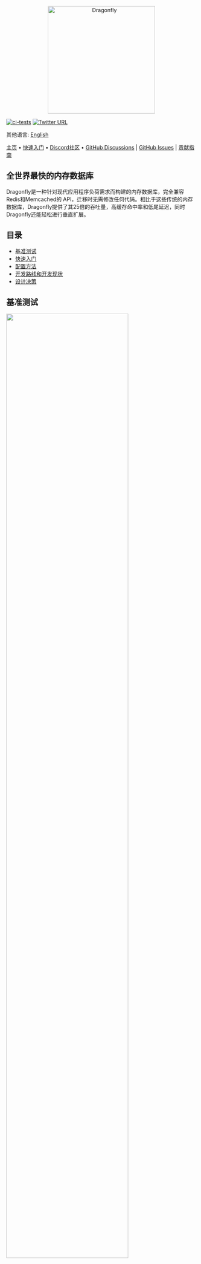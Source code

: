 <p align="center">
  <a href="https://dragonflydb.io">
    <img  src="/.github/images/logo-full.svg"
      width="284" border="0" alt="Dragonfly">
  </a>
</p>



[![ci-tests](https://github.com/dragonflydb/dragonfly/actions/workflows/ci.yml/badge.svg)](https://github.com/dragonflydb/dragonfly/actions/workflows/ci.yml) [![Twitter URL](https://img.shields.io/twitter/follow/dragonflydbio?style=social)](https://twitter.com/dragonflydbio)

其他语言:  [English](README.md)

[主页](https://dragonflydb.io/) • [快速入门](https://github.com/dragonflydb/dragonfly/tree/main/docs/quick-start) • [Discord社区](https://discord.gg/HsPjXGVH85) • [GitHub Discussions](https://github.com/dragonflydb/dragonfly/discussions) | [GitHub Issues](https://github.com/dragonflydb/dragonfly/issues) | [贡献指南](https://github.com/dragonflydb/dragonfly/blob/main/CONTRIBUTING.md)

## 全世界最快的内存数据库

Dragonfly是一种针对现代应用程序负荷需求而构建的内存数据库，完全兼容Redis和Memcached的 API，迁移时无需修改任何代码。相比于这些传统的内存数据库，Dragonfly提供了其25倍的吞吐量，高缓存命中率和低尾延迟，同时Dragonfly还能轻松进行垂直扩展。

## 目录

- [基准测试](#基准测试)
- [快速入门](https://github.com/dragonflydb/dragonfly/tree/main/docs/quick-start)
- [配置方法](#配置方法)
- [开发路线和开发现状](#开发路线和开发现状)
- [设计决策](#设计决策)

## <a name="基准测试"><a/> 基准测试

<img src="http://static.dragonflydb.io/repo-assets/aws-throughput.svg" width="80%" border="0"/>

Dragonfly在c6gn.16xlarge上达到了每秒380万个查询（QPS），相比于Redis，吞吐量提高了25倍。

在Dragonfly的峰值吞吐量下，P99延迟如下：

| op    | r6g   | c6gn  | c7g   |
| ----- | ----- | ----- | ----- |
| set   | 0.8ms | 1ms   | 1ms   |
| get   | 0.9ms | 0.9ms | 0.8ms |
| setex | 0.9ms | 1.1ms | 1.3ms |

*所有基准测试均使用`memtier_benchmark`（见下文），根据服务器类型和实例类型调整线程数。`memtier`运行在独立的c6gn.16xlarge机器上。对于setex基准测试，我们使用了500的到期范围，以便其能够存活直到测试结束。*

```bash
  memtier_benchmark --ratio ... -t <threads> -c 30 -n 200000 --distinct-client-seed -d 256 \
     --expiry-range=...
```

当以管道模式运行，并设置参数`--pipeline=30`时，Dragonfly可以实现**10M qps**的SET操作和 **15M qps**的GET操作。

### Memcached / Dragonfly

我们在 AWS 的 `c6gn.16xlarge` 实例上比较了 memcached 和 Dragonfly。如下图所示，与 memcached 相比，Dragonfly 的吞吐量在读写两方面上都占据了优势，并且在延迟方面也还不错。对于写入工作，Dragonfly 的延迟更低，这是由于在 memcached 的写入路径上存在竞争（请参见[此处](docs/memcached_benchmark.md)）。

#### SET benchmark

|  Server   | QPS(thousands qps) | latency 99% |  99.9%  |
| :-------: | :----------------: | :---------: | :-----: |
| Dragonfly |       🟩 3844       |   🟩 0.9ms   | 🟩 2.4ms |
| Memcached |        806         |    1.6ms    |  3.2ms  |

#### GET benchmark

| Server    | QPS(thousands qps) | latency 99% |  99.9%  |
| --------- | :----------------: | :---------: | :-----: |
| Dragonfly |       🟩 3717       |     1ms     |  2.4ms  |
| Memcached |        2100        |  🟩 0.34ms   | 🟩 0.6ms |


对于读取基准测试，Memcached 表现出了更低的延迟，但在吞吐量方面比不上Dragonfly。

### 内存效率

在接下来的测试中，我们使用 `debug populate 5000000 key 1024` 命令向 Dragonfly 和 Redis 分别写入了约 5GB 的数据。然后我们使用 `memtier` 发送更新流量并使用 "bgsave" 命令启动快照。下图清楚地展示了这两个服务器在内存效率方面的表现。

<img src="http://static.dragonflydb.io/repo-assets/bgsave-memusage.svg" width="70%" border="0"/>

在空闲状态下，Dragonfly 比 Redis 节省约 30% 的内存。
在快照阶段，Dragonfly 也没有显示出任何明显的内存增加。
但同时，Redis 在峰值时的内存几乎达到了 Dragonfly 的 3 倍。
Dragonfly 完成快照也很快，仅在启动后几秒钟内就完成了。
有关 Dragonfly 内存效率的更多信息，请参见 [dashtable 文档](/docs/dashtable.md)。



## <a name="开发路线和开发现状"><a/>配置方法

Dragonfly 支持 Redis 的常见参数。
例如，您可以运行：`dragonfly --requirepass=foo --bind localhost`。

目前，Dragonfly 支持以下 Redis 特定参数：

* `port`：Redis 连接端口，默认为 6379。
* `bind`：使用本地主机名仅允许本地连接，使用公共 IP 地址允许外部连接到**该 IP 地址**。
* `requirepass`：AUTH 认证密码，默认为空`""`。
* `maxmemory`：限制数据库使用的最大内存（以字节为单位）。0 表示程序将自动确定其最大内存使用量。默认为 0。
* `dir`：默认情况下，dragonfly docker 使用 `/data` 文件夹进行快照。CLI 使用的是 ""。你可以使用 `-v` docker 选项将其映射到主机文件夹。
* `dbfilename`：保存/加载数据库的文件名。默认为 "dump"；

此外，还有 Dragonfly 特定的参数选项：

* `memcached_port`：在此端口上启用 memcached 兼容的 API。默认禁用。

* `keys_output_limit`：在`keys` 命令中返回的最大键数。默认为 8192。

  `keys` 命令是危险命令。我们会截断结果以避免在获取太多key时内存溢出。

* `dbnum`：`select` 支持的最大数据库数。

* `cache_mode`：请参见下面的 [缓存](#全新的缓存设计) 部分。

* `hz`：键到期评估频率。默认为 100。空闲时，使用较低的频率可以占用较少的 CPU资源，但这会导致清理过期键的速度下降。

* `save_schedule`：以UTC 时间规范保存快照，格式： HH:MM（24 小时制时间）。默认为空`""`。

* `primary_port_http_enabled`：如果为 true，则允许在主 TCP 端口上访问 http 控制台。默认为 true。

* `admin_port`：如果设置，将在指定的端口上启用对控制台的管理访问。支持 HTTP 和 RESP 协议。默认禁用。

* `admin_bind`：如果设置，将管理控制台 TCP 连接绑定到给定地址。支持 HTTP 和 RESP 协议。默认为any。

* `admin_nopass`: 将管理控制台 TCP 连接绑定到给定地址。同时支持 HTTP 和 RESP 协议。

* `cluster_mode`：支持集群模式。目前仅支持 `emulated`。默认为空`""`。

* `cluster_announce_ip`：集群模式下向客户端公开的 IP。

### 启动脚本示例，包含常用选项：

```bash
./dragonfly-x86_64 --logtostderr --requirepass=youshallnotpass --cache_mode=true -dbnum 1 --bind localhost --port 6379  --save_schedule "*:30" --maxmemory=12gb --keys_output_limit=12288 --dbfilename dump.rdb
```

要获取更多选项，如日志管理或TLS支持，请运行`dragonfly --help`。

## <a name="开发路线和开发现状"><a/>开发路线和开发现状

目前，Dragonfly支持约185个Redis命令以及除`cas`之外的所有memcache命令。
我们几乎达到了Redis 5 API的水平。我们的下一个里程碑更新将会稳定基本功能并实现复刻API。
如果您发现您需要的命令尚未实现，请提出一个Issue。

对于dragonfly-native复制技术，我们正在设计一种分布式日志格式，该格式将支持更高的速度。

在实现复制功能之后，我们将继续实现API 3-6中其他缺失的Redis命令。

请参见[命令参考](https://dragonflydb.io/docs/category/command-reference)以了解Dragonfly当前支持的命令。

## <a name="设计决策"><a/> 设计决策

### 全新的缓存设计

Dragonfly采用单一的自适应缓存算法，该算法非常简单且具备高内存效率。
你可以通过使用`--cache_mode=true`参数来启用缓存模式。一旦启用了此模式，Dragonfly将会删除最低概率可能被使用的内容，但这只会在接近最大内存限制时发生。

### 相对准确的过期期限

过期范围限制最高为约4年。此外，**对于大于134217727ms（大约37小时）的到期期限**，毫秒精度级别（PEXPIRE/PSETEX等）会被简化到秒级。
这种舍入的误差小于0.001％，我希望这在长时间范围情况下是可以接受的。
如果这不符合你的使用需求，请与我联系或提出一个Issue，并解释您的情况。

关于与Redis实现之间的更多差异，请参见[此处](docs/differences.md)。

### 原生HTTP控制台和兼容Prometheus的标准

默认情况下，Dragonfly允许通过其主TCP端口（6379）进行HTTP访问。没错，您可以通过Redis协议或HTTP协议连接到Dragonfly - 服务器会在连接初始化期间自动识别协议。 不妨在你自己的浏览器中尝试一下。现在HTTP访问没有太多信息可供参考，但在将来，我们计划添加有用的调试和管理信息。如果您转到`: 6379/metrics` URL，您将看到一些兼容Prometheus的标准。

Prometheus导出的标准与Grafana仪表盘兼容，[请参见此处](tools/local/monitoring/grafana/provisioning/dashboards/dashboard.json)。

重要！HTTP控制台仅应在安全网络内访问。如果您将Dragonfly的TCP端口暴露在外部，则建议使用`--http_admin_console=false`或`--nohttp_admin_console`禁用控制台。


## <a name="开发背景"><a/>开发背景

Dragonfly始于一项实验，旨在探索如果在2022年重新设计内存数据库，它会是什么样子。基于我们作为内存存储的用户以及作为云服务公司的工程师的经验教训，我们得知需要保留Dragonfly的两个关键属性：a) 为其所有操作提供原子性保证，b) 保证在非常高的吞吐量下实现低于毫秒的延迟。

我们面临的首要挑战是如何充分利用当今云服务器的CPU、内存和I/O资源。为了解决这个问题，我们使用了 [无共享式架构（shared-nothing architecture）](https://en.wikipedia.org/wiki/Shared-nothing_architecture)，它允许我们在不同的线程之间分割内存存储的空间，使得每个线程可以管理自己的字典数据切片。我们称这些切片为“分片（shards）”。为无共享式架构提供线程和I/O管理功能的库在[这里](https://github.com/romange/helio)开源。

为了提供对多键并发操作的原子性保证，我们使用了最近学术研究的进展。我们选择了论文 ["VLL: a lock manager redesign for main memory database systems”](https://www.cs.umd.edu/~abadi/papers/vldbj-vll.pdf) 来开发Dragonfly的事务框架。无共享式架构和VLL的选择使我们能够在不使用互斥锁或自旋锁的情况下组合原子的多键操作。这是我们 PoC 的一个重要里程碑，它的性能在商业和开源解决方案中脱颖而出。

我们面临的第二个挑战是为新存储设计更高效的数据结构。为了实现这个目标，我们基于论文["Dash: Scalable Hashing on Persistent Memory"](https://arxiv.org/pdf/2003.07302.pdf)构建了核心哈希表结构。这篇论文本身是以持久性内存为中心的，与主存没有直接相关性。

然而，它非常适用于我们的问题。它提出了一种哈希表设计，允许我们维护Redis字典中存在的两个特殊属性：a) 数据存储增长时的渐进式哈希能力；b）使用无状态扫描操作时，遍历变化的字典的能力。除了这两个属性之外，Dash在CPU和内存方面都更加高效。通过利用Dash的设计，我们能够进一步创新，实现以下功能：

- 针对TTL的高效记录过期功能。
- 一种新颖的缓存驱逐算法，具有比其他缓存策略（如LRU和LFU）更高的命中率，同时**零内存开销**。
- 一种新颖的无fork快照算法。

在我们为Dragonfly打下基础并满意其[性能](#benchmarks)后，我们开始实现Redis和Memcached功能。
目前，我们已经实现了约185个Redis命令（大致相当于Redis 5.0 API）和13个Memcached命令。

最后，<br>
<em>我们的使命是构建一个设计良好、超高速、成本效益高的云工作负载内存数据存储系统，利用最新的硬件技术。我们旨在解决当前解决方案的痛点，同时保留其产品API和优势。</em>

